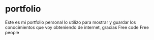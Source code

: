 # portfolio
Este es mi portfolio personal 
lo utilizo para mostrar y guardar los conocimientos que voy obteniendo de internet, gracias 
Free code Free people
